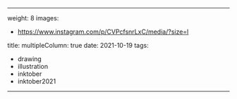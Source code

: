 
---
weight: 8
images:
- https://www.instagram.com/p/CVPcfsnrLxC/media/?size=l

title:
multipleColumn: true
date: 2021-10-19
tags:
- drawing
- illustration
- inktober
- inktober2021
---


